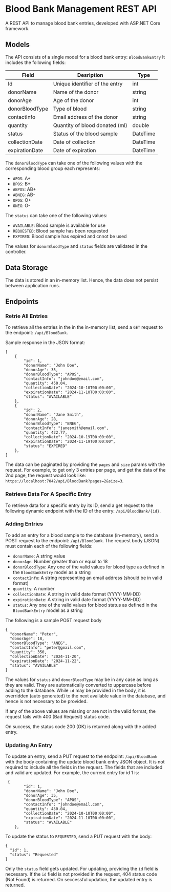 # Blood Bank Management REST API
A REST API to manage blood bank entries, developed with ASP.NET Core framework.

## Models
The API consists of a single model for a blood bank entry: `BloodBankEntry`
It includes the following fields:

| Field | Desription | Type |
|---|---|---|
|Id|Unique identifier of the entry| int
| donorName | Name of the donor |string|
| donorAge |Age of the donor | int |
| donorBloodType | Type of blood | string |
| contactInfo | Email address of the donor | string |
| quantity | Quantity of blood donated (ml) | double |
| status | Status of the blood sample | DateTime |
| collectionDate | Date of collection | DateTime |
| expirationDate | Date of expiration | DateTime |

The `donorBloodType` can take one of the following values with the corresponding blood group each represents:
- `APOS`: A+
- `BPOS`: B+
- `ABPOS`: AB+
- `ABNEG`: AB-
- `OPOS`: O+
- `ONEG`: O-

The `status` can take one of the following values:
- `AVAILABLE`: Blood sample is available for use
- `REQUESTED`: Blood sample has been requested
- `EXPIRED`: Blood sample has expired and cnnot be used

The values for `donorBloodType` and `status` fields are validated in the controller.

## Data Storage
The data is stored in an in-memory list. Hence, the data does not persist between application runs.

## Endpoints
### Retrie All Entries
To retrieve all the entries in the in the in-memory list, send a `GET` request to the endpoint: `/api/BloodBank`.

Sample response in the JSON format:
```
[
    {
        "id": 1,
        "donorName": "John Doe",
        "donorAge": 35,
        "donorBloodType": "APOS",
        "contactInfo": "johndoe@email.com",
        "quantity": 450.04,
        "collectionDate": "2024-10-10T00:00:00",
        "expirationDate": "2024-11-10T00:00:00",
        "status": "AVAILABLE"
    },
    {
        "id": 2,
        "donorName": "Jane Smith",
        "donorAge": 28,
        "donorBloodType": "BNEG",
        "contactInfo": "janesmith@email.com",
        "quantity": 422.77,
        "collectionDate": "2024-10-19T00:00:00",
        "expirationDate": "2024-11-19T00:00:00",
        "status": "EXPIRED"
    },
]
```

The data can be paginated by providing the `pages` and `size` params with the request. For example, to get only 3 entries per page, and get the data of the 2nd page, the request would look like: `https://localhost:7042/api/BloodBank?pages=2&size=3`.

### Retrieve Data For A Specific Entry
To retrieve data for a specific entry by its ID, send a get request to the following dynamic endpoint with the ID of the entry: `/api/BloodBank/{id}`.

### Adding Entries
To add an entry for a blood sample to the database (in-memory), send a POST request to the endpoint: `/api/BloodBank`. The request body (JSON) must contain each of the following fields:
- `donorName`: A string value
- `donorAge`: Number greater than or equal to 18
- `donorBloodType`: Any one of the valid values for blood type as defined in the `BloodBankEntry` model as a string
- `contactInfo`: A string representing an email address (should be in valid format)
- `quantity`: A number
- `collectionDate`: A string in valid date format (YYYY-MM-DD)
- `expirationDate`: A string in valid date format (YYYY-MM-DD)
- `status`: Any one of the valid values for blood status as defined in the `BloodBankEntry` model as a string

The following is a sample POST request body
```
{
  "donorName": "Peter",
  "donorAge": 18,
  "donorBloodType": "ANEG",
  "contactInfo": "peter@gmail.com",
  "quantity": 350,
  "collectionDate": "2024-11-20",
  "expirationDate": "2024-11-22",
  "status": "AVAILABLE"
}
```

The values for `status` and `donorBloodType` may be in any case as long as they are valid. They are automatically converted to uppercase before adding to the database. While `id` may be provided in the body, it is overridden (auto generated) to the next available value in the database, and hence is not necessary to be provided.

If any of the above values are missing or are not in the valid format, the request fails with 400 (Bad Request) status code.

On success, the status code 200 (OK) is returned along with the added entry.


### Updating An Entry
To update an entry, send a PUT request to the endpoint: `/api/BloodBank` with the body containing the update blood bank entry JSON object. It is not required to include all the fields in the request. The fields that are included and valid are updated.
For example, the current entry for id 1 is:
```
 {
        "id": 1,
        "donorName": "John Doe",
        "donorAge": 35,
        "donorBloodType": "APOS",
        "contactInfo": "johndoe@email.com",
        "quantity": 450.04,
        "collectionDate": "2024-10-10T00:00:00",
        "expirationDate": "2024-11-10T00:00:00",
        "status": "AVAILABLE"
    },
```

To update the status to `REQUESTED`, send a PUT request with the body:
```
{
  "id": 1,
  "status": "Requested"
}
```

Only the `status` field gets updated. For updating, providing the `id` field is necessary. If the `id` field is not provided in the request, 404 status code (Not Found) is returned.
On seccessful updation, the updated entry is returned.



